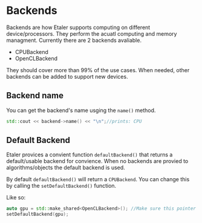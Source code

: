 # Backends

Backends are how Etaler supports computing on different device/processors. They perform the acuatl computing and memory managment. Currently there are 2 backends avaliable.

* CPUBackend
* OpenCLBackend

They should cover more than 99% of the use cases. When needed, other backends can be added to support new devices.

## Backend name
You can get the backend's name usging the `name()` method.
```C++
std::cout << backend->name() << "\n";//prints: CPU
```

## Default Backend
Etaler provices a convient function `defaultBackend()` that returns a default/usable backend for convience.
When no backends are provied to algorithms/objects the default backend is used.

By default `defaultBackend()` will return a `CPUBackend`. You can change this by calling the `setDefaultBackend()` function.

Like so:
```C++
auto gpu = std::make_shared<OpenCLBackend>(); //Make sure this pointer is alive until exit
setDefaultBackend(gpu);
```